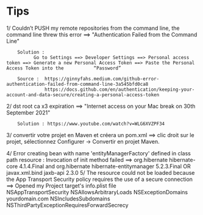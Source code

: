 # Tips 

   1/ Couldn’t PUSH my remote repositories from the command line, the command line threw this error ==> "Authentication Failed from the Command Line"
        
        Solution : 
              Go to Settings ==> Developer Settings ==> Personal access token ==> Generate a new Personal Access Token ==> Paste the Personal Access Token into the           “Password”
              
        Source :  https://ginnyfahs.medium.com/github-error-authentication-failed-from-command-line-3a545bfd0ca8 
                  https://docs.github.com/en/authentication/keeping-your-account-and-data-secure/creating-a-personal-access-token
           
   2/ dst root ca x3 expiration  ==> "Internet access on your Mac break on 30th September 2021"
    
        Solution : https://www.youtube.com/watch?v=WLG6XVZPF34
        
   3/ convertir votre projet en Maven et créera un pom.xml ==> clic droit sur le projet, sélectionnez Configurer → Convertir en projet Maven.
   
   4/ Error creating bean with name 'entityManagerFactory' defined in class path resource : Invocation of init method failed
         ==> 
                   <dependency>
                      <groupId>org.hibernate</groupId>
                      <artifactId>hibernate-core</artifactId>
                      <version>4.1.4.Final</version>
                   </dependency>
             and
                  <dependency>
                      <groupId>org.hibernate</groupId>
                      <artifactId>hibernate-entitymanager</artifactId>
                      <version>5.2.3.Final</version>
                  </dependency>
             OR
                  <dependency>
                      <groupId>javax.xml.bind</groupId>
                      <artifactId>jaxb-api</artifactId>
                      <version>2.3.0</version>
                  </dependency>
     5/ The resource could not be loaded because the App Transport Security policy requires the use of a secure connection
              ==> Opened my Project target's info.plist file  
                  <key>NSAppTransportSecurity</key>
                      <dict>
                          <key>NSAllowsArbitraryLoads</key>
                          <true/>
                          <key>NSExceptionDomains</key>
                          <dict>
                              <key>yourdomain.com</key>
                              <dict>
                                  <key>NSIncludesSubdomains</key>
                                  <true/>
                                  <key>NSThirdPartyExceptionRequiresForwardSecrecy</key>
                                  <false/>
                              </dict>
                         </dict>
                    </dict>
        
